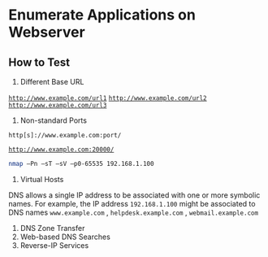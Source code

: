 # Enumerate Applications on Webserver

## How to Test

1. Different Base URL

[`http://www.example.com/url1`](http://www.example.com/url1) [`http://www.example.com/url2`](http://www.example.com/url2) [`http://www.example.com/url3`](http://www.example.com/url3)

1. Non-standard Ports

`http[s]://www.example.com:port/`

[`http://www.example.com:20000/`](http://www.example.com:20000/)

```bash
nmap –Pn –sT –sV –p0-65535 192.168.1.100
```

1. Virtual Hosts

DNS allows a single IP address to be associated with one or more symbolic names. For example, the IP address `192.168.1.100` might be associated to DNS names `www.example.com` , `helpdesk.example.com` , `webmail.example.com`

1. DNS Zone Transfer
2. Web-based DNS Searches
3. Reverse-IP Services
